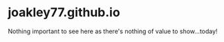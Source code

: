 joakley77.github.io
===================

Nothing important to see here as there's nothing of value to show...today!
